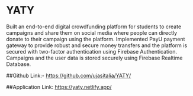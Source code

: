 # YATY

Built an end-to-end digital crowdfunding platform for students to create campaigns and share them on social media where people can
directly donate to their campaign using the platform.
Implemented PayU payment gateway to provide robust and secure money transfers and the platform is secured with two-factor
authentication using Firebase Authentication. Campaigns and the user data is stored securely using Firebase Realtime Database.

##Github Link:- https://github.com/ujasitalia/YATY/

##Application Link: https://yaty.netlify.app/
